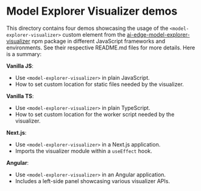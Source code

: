 # Model Explorer Visualizer demos

This directory contains four demos showcasing the usage of the
`<model-explorer-visualizer>` custom element from the
[ai-edge-model-explorer-visualizer](https://www.npmjs.com/package/ai-edge-model-explorer-visualizer)
npm package in different JavaScript frameworks and environments.
See their respective README.md files for more details. Here is a summary:

**Vanilla JS**:

  * Use `<model-explorer-visualizer>` in plain JavaScript.
  * How to set custom location for static files needed by the visualizer.

**Vanilla TS**:

  * Use `<model-explorer-visualizer>` in plain TypeScript.
  * How to set custom location for the worker script needed by the visualizer.

**Next.js**:

  * Use `<model-explorer-visualizer>` in a Next.js application.
  * Imports the visualizer module within a `useEffect` hook.

**Angular**:

  * Use `<model-explorer-visualizer>` in an Angular application.
  * Includes a left-side panel showcasing various visualizer APIs.
